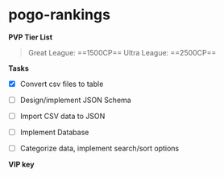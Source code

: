 # pogo-rankings

**PVP Tier List**

> Great League: ==1500CP==
> Ultra League: ==2500CP==

**Tasks**
- [x] Convert csv files to table
- [ ] Design/implement JSON Schema
- [ ] Import CSV data to JSON
- [ ] Implement Database
- [ ] Categorize data, implement search/sort options




**VIP key**


[b05f-008d-b10b-486e-bfdb-c466-9a73-3a0c]: #


